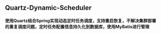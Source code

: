 ## Quartz-Dynamic-Scheduler

#### 使用Quartz结合Spring实现动态定时任务调度，支持重启恢复，不解决集群部署的重复调度问题，定时任务配置信息持久化到数据库，使用MyBatis进行管理

